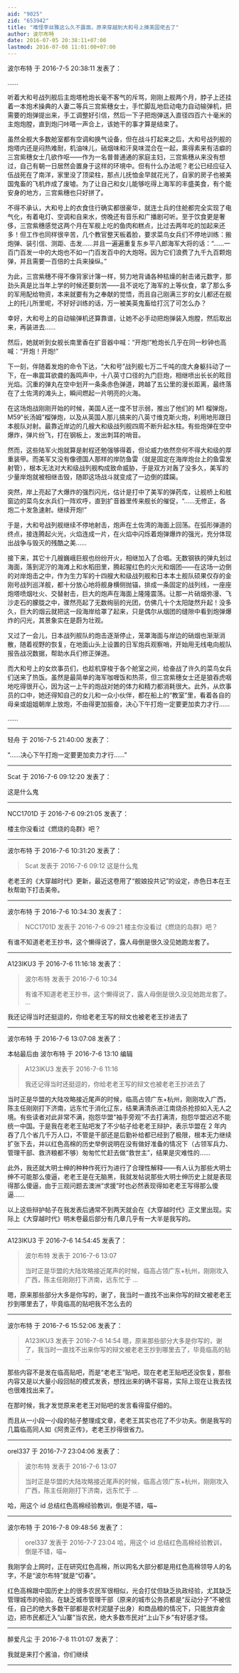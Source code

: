 ```yaml
---
aid: "9025"
zid: "653942"
title: "难怪李丝雅这么久不露面，原来穿越到大和号上揍美国佬去了"
author: 波尔布特
date: 2016-07-05 20:38:11+07:00
lastmod: 2016-07-08 11:01:00+07:00
---
```


波尔布特 于 2016-7-5 20:38:11 发表了：

……

听着大和号战列舰后主炮塔枪炮长毫不客气的斥骂，刚刚上舰两个月，脖子上还挂着一本炮术操典的人妻二等兵三宫紫穗女士，手忙脚乱地启动电力自动输弹机，把需要的炮弹提出来，手工调整好引信，然后一下子把炮弹送入直径四百六十毫米的主炮炮膛，直到炮闩咔嗒一声合上，该她干的事才算是结束了。

虽然全舰大多数舱室都有空调和换气设备，但在战斗打起来之后，大和号战列舰的炮塔内还是闷热难耐，机油味儿，硝烟味和汗臭味混合在一起，熏得素来有洁癖的三宫紫穗女士几欲作呕——作为一名普普通通的家庭主妇，三宫紫穗从来没有想过，自己有朝一日居然会置身于这样的环境中。但有什么办法呢？老公已经应征入伍战死在了南洋，家里没了顶梁柱，那点儿抚恤金早就花光了，自家的房子也被美国鬼畜的飞机炸成了废墟。为了让自己和女儿能够吃得上海军的丰盛美食，有个能安身的地方，三宫紫穗也只好拼了。

不得不承认，大和号上的衣食住行确实都很豪华，就连士兵的住舱都完全实现了电气化，有着电灯、空调和自来水，傍晚还有音乐和广播剧可听。至于饮食更是奢侈，三宫紫穗感觉这两个月在军舰上吃的鱼肉和糕点，比过去两年吃的加起来还多！但工作也同样很辛苦，几个教官整天板着脸，要求菜鸟女兵们不停地训练：搬炮弹、装引信、测距、击发……并且一遍遍重复东乡平八郎海军大将的话：“……一百门百发一中的大炮也不如一门百发百中的大炮呀。因为它们浪费了九千九百颗炮弹，并且需要一百倍的士兵来操纵。”

为此，三宫紫穗不得不像背家计簿一样，努力地背诵各种枯燥的射击诸元数字，那劲头真是比当年上学的时候还要刻苦——且不说吃了海军的上等伙食，拿了那么多的军用配给物资，本来就要有为之奉献的觉悟，而且自己刚满三岁的女儿都还在舰上的托儿所里呢，不好好训练的话，万一被美英鬼畜给打沉了可怎么办？

幸好，大和号上的自动输弹机还算靠谱，让她不必手动把炮弹装入炮膛，然后取出来，再装进去……

然后，她就听到女舰长南里香在扩音器中喊：“开炮!”枪炮长几乎在同一秒钟也高喊：“开炮！开炮!”

下一刻，伴随着发炮的命令下达，“大和号”战列舰七万二千吨的庞大身躯抖动了一下，在一串震耳欲聋的轰鸣声中，十八英寸口径的九门巨炮，相继喷出长长的眩目光焰。沉重的弹丸在空中划开一条条赤色弹道，跨越了五公里的漫长距离，最终落在了土佐湾的滩头上，瞬间燃起一片明亮的火海。

在这场炮战刚刚开始的时候，美国人还一度不甘示弱，推出了他们的 M1 榴弹炮，M59“长汤姆”榴弹炮，以及从英国人那儿搞来的八英寸维克斯火炮，利用地形跟日本舰队对射。最靠近岸边的几艘大和级战列舰四周不断升起水柱。有些炮弹在空中爆炸，弹片纷飞，打在钢板上，发出刺耳的哨音。

然而，这些陆军火炮就算是射程还勉强够得着，但论威力依然奈何不得大和级的厚重装甲。而美军又没有像德国人那样的岸防鱼雷（就是固定在海岸炮台上的鱼雷发射管），根本无法对大和级战列舰构成致命威胁，于是双方对轰了没多久，美军的少量岸炮就被相继击毁，随即这场战斗就变成了一边倒的蹂躏。

突然，岸上亮起了大爆炸的强烈闪光，估计是打中了美军的弹药库，让舰桥上和舷窗边的菜鸟女水兵们一阵欢呼，直到扩音器里传来舰长的催促，“……无修正，各炮二十发急速射。继续开炮!”

于是，大和号战列舰继续不停地射击，炮声在土佐湾的海面上回荡。在弧形弹道的终点，接连腾起火光，火焰连成一片，在火焰中闪烁着炮弹爆炸的强光，充分体现出战争与毁灭的残酷之美……

接下来，其它十几艘巍峨巨舰也纷纷开火，相继加入了合唱。无数钢铁的弹丸划过海面，落到泥泞的海滩上和水稻田里，腾起猩红色的火光和烟团——在这场一边倒的对岸炮击之中，作为生力军的十四艘大和级战列舰和日本本土舰队硕果仅存的金刚号战列巡洋舰，都十分放心地将舰身横侧抛锚，排成一条固定的战列线，一座座炮塔喷烟吐火、交替射击，巨大的炮声在海面上隆隆震荡。让那一片硝烟弥漫、飞沙走石的朦胧之中，骤然亮起了无数绚丽的光团，仿佛几十个太阳陡然升起！没多久，巨大的烟云就把这一段海岸给罩了起来，只是偶尔从烟团的缝隙中看到炮弹爆炸的闪光，其景象实在是蔚为壮观。

又过了一会儿，日本战列舰队的炮击逐渐停止，笼罩海面与岸边的硝烟也渐渐消散，随着视野的恢复，在地面山头上设置的日军炮兵观察哨，开始用无线电向舰队报告战况数据，帮助水兵们修正弹道。

而大和号上的女炊事员们，也趁机穿梭于各个舱室之间，给奋战了许久的菜鸟女兵们送来了热饭。虽然是最简单的海军咖喱饭和热茶，但三宫紫穗女士还是狼吞虎咽地吃得很开心，因为这一上午的炮战对她的体力和精力都消耗很大。此外，从炊事员的口中，她还得知自己的女儿和一众小伙伴，都在船上的“教室”里，看着各自的母亲或姐姐朝岸上放炮，不由得更加振奋，决心下午打炮一定要更加卖力才行……

……

---

轻舟 于 2016-7-5 21:40:00 发表了：

“……决心下午打炮一定要更加卖力才行……”

---

Scat 于 2016-7-6 09:12:20 发表了：

这是什么鬼

---

NCC1701D 于 2016-7-6 09:21:05 发表了：

楼主你没看过《燃烧的岛群》吧？

---

波尔布特 于 2016-7-6 10:31:20 发表了：

> Scat 发表于 2016-7-6 09:12 这是什么鬼

老老王的《大穿越时代》更新，最近这卷用了“舰娘投共记”的设定，赤色日本在王秋帮助下打击美帝。

---

波尔布特 于 2016-7-6 10:34:30 发表了：

> NCC1701D 发表于 2016-7-6 09:21 楼主你没看过《燃烧的岛群》吧？

有谁不知道老老王抄书，这个懒得说了，露人母倒是很久没见她跑龙套了。

---

A123IKU3 于 2016-7-6 11:16:18 发表了：

> 波尔布特 发表于 2016-7-6 10:34
>
> 有谁不知道老老王抄书，这个懒得说了，露人母倒是很久没见她跑龙套了。 ...

我还记得当时还挺逗的，你给老老王写的辩文也被老老王抄进去了

---

波尔布特 于 2016-7-6 13:07:08 发表了：

本帖最后由 波尔布特 于 2016-7-6 13:10 编辑

> A123IKU3 发表于 2016-7-6 11:16
>
> 我还记得当时还挺逗的，你给老老王写的辩文也被老老王抄进去了

当时正是华盟的大陆攻略接近尾声的时候，临高占领广东+杭州，刚刚攻入广西，陈主任刚刚打下济南，远东忙于消化辽东，结果满清杀进江南烧杀抢掠如入无人之境。有些读者对此非常不满，抱怨华盟“袖手旁观”不去打满清，抱怨华盟迟迟不能统一中国。于是我在老老王贴吧发了不少帖子给老老王辩护，表示华盟在 2 年内吞了几个省几千万人口，不管是干部还是后勤补给都已经到了极限，根本无力继续扩张下去，并以红色高棉的历史举例说明在没有做好准备的情况下（占领军兵力、管理干部、救济粮都不够）匆匆忙忙赶去做“救世主”，结果是灾难性的......

此外，我还就大明士绅的种种作死行为进行了合理性解释——有人认为那些大明士绅不可能那么傻逼，老老王是在无脑黑，我就发帖说那些大明士绅历史上就是表现得那么傻逼，由于三观问题去澳洲“求援”时也必然表现得如老老王写得那么傻逼......

以上这些辩护帖子在我发表后通常不到两天就会在《大穿越时代》正文里出现。实际上《大穿越时代》明末卷最后部分有几章几乎有一大半是我写的。

---

A123IKU3 于 2016-7-6 14:54:45 发表了：

> 波尔布特 发表于 2016-7-6 13:07
>
> 当时正是华盟的大陆攻略接近尾声的时候，临高占领广东+杭州，刚刚攻入广西，陈主任刚刚打下济南，远东忙于 ...

嗯，原来那些部分大多是你写的，谢了，我当时一直找不出来你写的辩文被老老王抄到哪里去了，毕竟临高的贴吧我不怎么去的

---

波尔布特 于 2016-7-6 15:52:06 发表了：

> A123IKU3 发表于 2016-7-6 14:54 嗯，原来那些部分大多是你写的，谢了，我当时一直找不出来你写的辩文被老老王抄到哪里去了，毕竟临高的贴 ...

那些内容不是发在临高贴吧，而是“老老王”贴吧，现在老老王贴吧还没恢复，那些内容又是以大量小段回帖的模式发表，想找出来的确不容易，实际上现在让我去找也很难找出来了。

在那时候，我才发觉原来老老王对贴吧的发言看得蛮仔细的。

而且从一小段一小段的帖子整理成文章，老老王其实也花了不少功夫。倒是我写的几篇临高同人如《阿贵正传》，老老王抄得很省力。

---

orel337 于 2016-7-7 23:04:06 发表了：

> 波尔布特 发表于 2016-7-6 13:07
>
> 当时正是华盟的大陆攻略接近尾声的时候，临高占领广东+杭州，刚刚攻入广西，陈主任刚刚打下济南，远东忙于 ...

哈，用这个 id 总结红色高棉经验教训，倒是不错，喵~

---

波尔布特 于 2016-7-8 09:48:56 发表了：

> orel337 发表于 2016-7-7 23:04 哈，用这个 id 总结红色高棉经验教训，倒是不错，喵~

我刚学会上网时，正在研究红色高棉，所以网名大部分都是用红色高棉领导人的名字，不是“波尔布特”就是“切春”。

红色高棉跟中国历史上的很多农民军很相似，光会打仗但缺乏执政经验，尤其缺乏管理城市的经验。在缺乏城市管理干部（原来的城市公务员都是“反动分子”不被信任，自己的绝大多数干部都是农村泥腿子出身）和商品粮的情况下，只能放弃金边，把市民都迁入“山寨”当农民，绝大多数市民对“上山下乡”有好感才怪。

---

醉爱凡尘 于 2016-7-8 11:01:07 发表了：

我就是来打个酱油，你们继续

---
